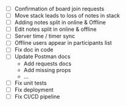- [ ] Confirmation of board join requests
- [ ] Move stack leads to loss of notes in stack
- [ ] Adding notes split in online & Offline
- [ ] Edit notes split in online & offline
- [ ] Server time / timer sync
- [ ] Offline users appear in participants list
- [ ] Fix doc in code
- [ ] Update Postman docs
  - Add requests docs
  - Add missing props
  - ...
- [ ] Fix unit tests
- [ ] Fix deployment
- [ ] Fix CI/CD pipeline
